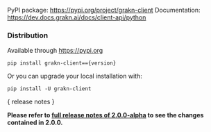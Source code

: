 PyPI package: https://pypi.org/project/grakn-client
Documentation: https://dev.docs.grakn.ai/docs/client-api/python

### Distribution

Available through https://pypi.org
```
pip install grakn-client=={version}
```
Or you can upgrade your local installation with:
```
pip install -U grakn-client
```

{ release notes }

**Please refer to [full release notes of 2.0.0-alpha](https://github.com/graknlabs/client-python/releases/tag/2.0.0-alpha) to see the changes contained in 2.0.0.**




